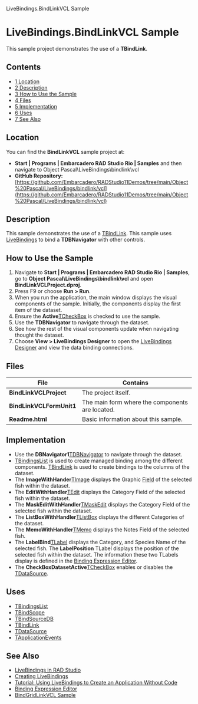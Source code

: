 LiveBindings.BindLinkVCL Sample[]()
# LiveBindings.BindLinkVCL Sample 


This sample project demonstrates the use of a **TBindLink**.
## Contents



* [1 Location](#Location)
* [2 Description](#Description)
* [3 How to Use the Sample](#How_to_Use_the_Sample)
* [4 Files](#Files)
* [5 Implementation](#Implementation)
* [6 Uses](#Uses)
* [7 See Also](#See_Also)


## Location 

You can find the **BindLinkVCL** sample project at:
* **Start | Programs | Embarcadero RAD Studio Rio | Samples** and then navigate to Object Pascal\LiveBindings\bindlink\vcl
* **GitHub Repository:**[https://github.com/Embarcadero/RADStudio11Demos/tree/main/Object%20Pascal/LiveBindings/bindlink/vcl](https://github.com/Embarcadero/RADStudio11Demos/tree/main/Object%20Pascal/LiveBindings/bindlink/vcl)

## Description 

This sample demonstrates the use of a [TBindLink](http://docwiki.embarcadero.com/Libraries/en/Data.Bind.Components.TBindLink). This sample uses [LiveBindings](http://docwiki.embarcadero.com/RADStudio/en/LiveBindings_in_RAD_Studio) to bind a **TDBNavigator** with other controls.
## How to Use the Sample 


1.  Navigate to **Start | Programs | Embarcadero RAD Studio Rio | Samples**, go to **Object Pascal\LiveBindings\bindlink\vcl** and open **BindLinkVCLProject.dproj**.
2.  Press F9 or choose **Run > Run**.
3.  When you run the application, the main window displays the visual components of the sample. Initially, the components display the first item of the dataset.
4.  Ensure the **Active**[TCheckBox](http://docwiki.embarcadero.com/Libraries/en/Vcl.StdCtrls.TCheckBox) is checked to use the sample.
5.  Use the **TDBNavigator** to navigate through the dataset.
6.  See how the rest of the visual components update when navigating thought the dataset.
7.  Choose **View > LiveBindings Designer** to open the [LiveBindings Designer](http://docwiki.embarcadero.com/RADStudio/en/LiveBindings_Designer) and view the data binding connections.

## Files 



|**File**                |**Contains**                                   |
|------------------------|-----------------------------------------------|
|**BindLinkVCLProject**  |The project itself.                            |
|**BindLinkVCLFormUnit1**|The main form where the components are located.|
|**Readme.html**         |Basic information about this sample.           |


## Implementation 


*  Use the **DBNavigator1**[TDBNavigator](http://docwiki.embarcadero.com/Libraries/en/Vcl.DBCtrls.TDBNavigator) to navigate through the dataset.
* [TBindingsList](http://docwiki.embarcadero.com/Libraries/en/Data.Bind.Components.TBindingsList) is used to create managed binding among the different components. [TBindLink](http://docwiki.embarcadero.com/Libraries/en/Data.Bind.Components.TBindLink) is used to create bindings to the columns of the dataset.
*  The **ImageWithHander**[TImage](http://docwiki.embarcadero.com/Libraries/en/Vcl.ExtCtrls.TImage) displays the Graphic [Field](http://docwiki.embarcadero.com/Libraries/en/Data.DB.TDataSet.Fields) of the selected fish within the dataset.
*  The **EditWithHandler**[TEdit](http://docwiki.embarcadero.com/Libraries/en/Vcl.StdCtrls.TEdit) displays the Category Field of the selected fish within the dataset.
*  The **MaskEditWithHandler**[TMaskEdit](http://docwiki.embarcadero.com/Libraries/en/Vcl.Mask.TMaskEdit) displays the Category Field of the selected fish within the dataset.
*  The **ListBoxWithHandler**[TListBox](http://docwiki.embarcadero.com/Libraries/en/Vcl.StdCtrls.TListBox) displays the different Categories of the dataset.
*  The **MemoWithHandler**[TMemo](http://docwiki.embarcadero.com/Libraries/en/Vcl.StdCtrls.TMemo) displays the Notes Field of the selected fish.
*  The **LabelBind**[TLabel](http://docwiki.embarcadero.com/Libraries/en/Vcl.StdCtrls.TLabel) displays the Category, and Species Name of the selected fish. The **LabelPosition** TLabel displays the position of the selected fish within the dataset. The information these two TLabels display is defined in the [Binding Expression Editor](http://docwiki.embarcadero.com/RADStudio/en/Binding_Expression_Editor).
*  The **CheckBoxDatasetActive**[TCheckBox](http://docwiki.embarcadero.com/Libraries/en/Vcl.StdCtrls.TCheckBox) enables or disables the [TDataSource](http://docwiki.embarcadero.com/Libraries/en/Data.DB.TDataSource).

## Uses 


* [TBindingsList](http://docwiki.embarcadero.com/Libraries/en/Data.Bind.Components.TBindingsList)
* [TBindScope](http://docwiki.embarcadero.com/Libraries/en/Data.Bind.Components.TBindScope)
* [TBindSourceDB](http://docwiki.embarcadero.com/Libraries/en/Data.Bind.DBScope.TBindSourceDB)
* [TBindLink](http://docwiki.embarcadero.com/Libraries/en/Data.Bind.Components.TBindLink)
* [TDataSource](http://docwiki.embarcadero.com/Libraries/en/Data.DB.TDataSource)
* [TApplicationEvents](http://docwiki.embarcadero.com/Libraries/en/Vcl.AppEvnts.TApplicationEvents)

## See Also 


* [LiveBindings in RAD Studio](http://docwiki.embarcadero.com/RADStudio/en/LiveBindings_in_RAD_Studio)
* [Creating LiveBindings](http://docwiki.embarcadero.com/RADStudio/en/Creating_LiveBindings)
* [Tutorial: Using LiveBindings to Create an Application Without Code](http://docwiki.embarcadero.com/RADStudio/en/Tutorial:_Using_LiveBindings_to_Create_an_Application_Without_Code)
* [Binding Expression Editor](http://docwiki.embarcadero.com/RADStudio/en/Binding_Expression_Editor)
* [BindGridLinkVCL Sample](http://docwiki.embarcadero.com/CodeExamples/en/LiveBindings.BindGridLinkVCL_Sample)





